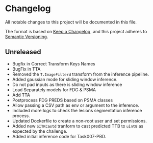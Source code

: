 # Changelog

All notable changes to this project will be documented in this file.

The format is based on [Keep a Changelog](https://keepachangelog.com/en/1.1.0/),
and this project adheres to [Semantic Versioning](https://semver.org/spec/v2.0.0.html).

## Unreleased
- Bugfix in Correct Transform Keys Names
- BugFix in TTA
- Removed the `T.ImageFilterd` transform from the inference pipeline.
- Added gaussian mode for sliding window inference.
- Do not pad inputs as there is sliding window inference
- Load Separately models for FDG & PSMA
- Add TTA
- Postprocess FDG PREDS based on PSMA classes
- Allow passing a CSV path as env or argument to the inference.
- Included more logs to check the lesions segmentation inference process.
- Updated Dockerfile to create a non-root user and set permissions.
- Added new `SITKCastd` tranform to cast predicted TTB to `uint8` as expected by the challenge.
- Added initial inference code for Task007-PBD.
